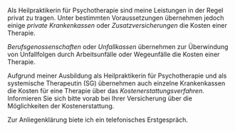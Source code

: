 Als Heilpraktikerin für Psychotherapie sind meine Leistungen in der Regel privat zu tragen. 
Unter bestimmten Voraussetzungen übernehmen jedoch einige *private Krankenkassen* oder *Zusatzversicherungen* 
die Kosten einer Therapie.

*Berufsgenossenschaften* oder *Unfallkassen* übernehmen zur Überwindung von 
Unfallfolgen durch Arbeitsunfälle oder Wegeunfälle die Kosten einer Therapie.

Aufgrund meiner Ausbildung als Heilpraktikerin für Psychotherapie und als systemische Therapeutin (SG) 
übernehmen auch einzelne Krankenkassen die Kosten für eine Therapie über das *Kostenerstattungsverfahren*. 
Informieren Sie sich bitte vorab bei Ihrer Versicherung über die Möglichkeiten der Kostenerstattung.

Zur Anliegenklärung biete ich ein telefonisches Erstgespräch. 